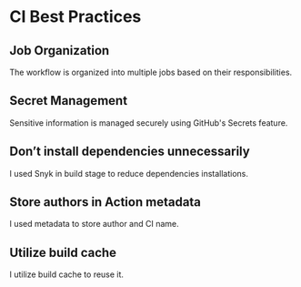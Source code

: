 # CI Best Practices

## Job Organization

The workflow is organized into multiple jobs based on their responsibilities.

## Secret Management

Sensitive information is managed securely using GitHub's Secrets feature.

## Don’t install dependencies unnecessarily

I used Snyk in build stage to reduce dependencies installations.

## Store authors in Action metadata

I used metadata to store author and CI name.

## Utilize build cache

I utilize build cache to reuse it.